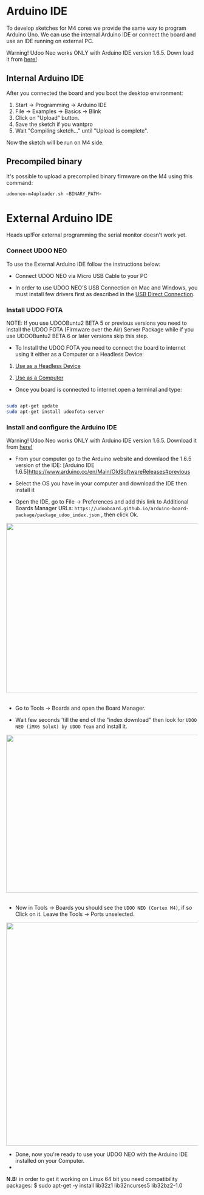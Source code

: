 # Arduino IDE
To develop sketches for M4 cores we provide the same way to program Arduino Uno.
We can use the internal Arduino IDE or connect the board and use an IDE running on external PC.

<div class="alert alert-danger" role="alert">
  <span class="glyphicon glyphicon-exclamation-sign" aria-hidden="true"></span>
  <span class="sr-only">Warning!</span>
  Udoo Neo works ONLY with Arduino IDE version 1.6.5. Down load it from <a href="https://www.arduino.cc/en/Main/OldSoftwareReleases#previous">here!</a>
</div>

## Internal Arduino IDE
After you connected the board and you boot the desktop environment:

1. Start -> Programming -> Arduino IDE
2. File -> Examples -> Basics -> Blink
3. Click on "Upload" button.
4. Save the sketch if you wantpro
5. Wait "Compiling sketch..." until "Upload is complete".

Now the sketch will be run on M4 side.

## Precompiled binary
It's possible to upload a precompiled binary firmware on the M4 using this command:

```bash
udooneo-m4uploader.sh <BINARY_PATH>
```

# External Arduino IDE

<span class="label label-warning">Heads up!</span>For external programming the serial monitor doesn’t work yet.

### Connect UDOO NEO

To use the External Arduino IDE follow the instructions below:

* Connect UDOO NEO via Micro USB Cable to your PC

* In order to use UDOO NEO'S USB Connection on Mac and Windows, you must install few drivers first as described in the [USB Direct Connection](../Basic_Setup/Usb_Direct_Connection.html).

### Install UDOO FOTA

NOTE: If you use UDOOBuntu2 BETA 5 or previous versions you need to install the UDOO FOTA (Firmware over the Air) Server Package while if you use UDOOBuntu2 BETA 6 or later versions skip this step.

* To Install the UDOO FOTA you need to connect the board to internet using it either as a Computer or a Headless Device:

1. [Use as a Headless Device](../Getting_Started/Use_as_a_headless_IoT_Device.html)

2. [Use as a Computer](../Getting_Started/Use_as_a_Computer.html)

* Once you board is connected to internet open a terminal and type:

```bash

sudo apt-get update
sudo apt-get install udoofota-server

```

### Install and configure the Arduino IDE

<div class="alert alert-danger" role="alert">
  <span class="glyphicon glyphicon-exclamation-sign" aria-hidden="true"></span>
  <span class="sr-only">Warning!</span>
  Udoo Neo works ONLY with Arduino IDE version 1.6.5. Download it from <a href="https://www.arduino.cc/en/Main/OldSoftwareReleases#previous">here!</a>
</div>

* From your computer go to the Arduino website and downlaod the 1.6.5 version of the IDE: [Arduino IDE 1.6.5]https://www.arduino.cc/en/Main/OldSoftwareReleases#previous

* Select the OS you have in your computer and download the IDE then install it

* Open the IDE, go to File -> Preferences and add this link to Additional Boards Manager URLs: `https://udooboard.github.io/arduino-board-package/package_udoo_index.json` , then click Ok.

<img width="550" height="447" src="../img/ext_ard_07.png">

<br />
<br />

* Go to Tools -> Boards and open the Board Manager.

* Wait few seconds 'till the end of the "index download" then look for `UDOO NEO (iMX6 SoloX) by UDOO Team` and install it.

<img width="550" height="415" src="../img/xt_ard_08.png">

<br />
<br />

* Now in Tools -> Boards you should see the `UDOO NEO (Cortex M4)`, if so Click on it. Leave the Tools -> Ports unselected.

<img width="550" height="587" src="../img/ext_ard_09.png">

* Done, now you're ready to use your UDOO NEO with the Arduino IDE installed on your Computer.
*
**N.B:** in order to get it working on Linux 64 bit you need compatibility packages:
$ sudo apt-get -y install lib32z1 lib32ncurses5 lib32bz2-1.0
